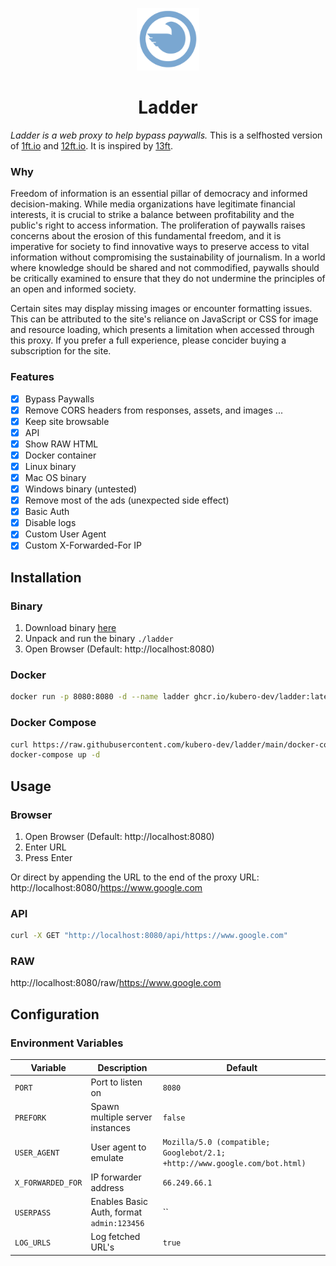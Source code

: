 <p align="center">
    <img src="assets/pigeon.svg" width="100px">
</p>

<h1 align="center">Ladder</h1>

*Ladder is a web proxy to help bypass paywalls.* This is a selfhosted version of [1ft.io](https://1ft.io) and [12ft.io](https://12ft.io). It is inspired by [13ft](https://github.com/wasi-master/13ft).

### Why

Freedom of information is an essential pillar of democracy and informed decision-making. While media organizations have legitimate financial interests, it is crucial to strike a balance between profitability and the public's right to access information. The proliferation of paywalls raises concerns about the erosion of this fundamental freedom, and it is imperative for society to find innovative ways to preserve access to vital information without compromising the sustainability of journalism. In a world where knowledge should be shared and not commodified, paywalls should be critically examined to ensure that they do not undermine the principles of an open and informed society.

Certain sites may display missing images or encounter formatting issues. This can be attributed to the site's reliance on JavaScript or CSS for image and resource loading, which presents a limitation when accessed through this proxy. If you prefer a full experience, please concider buying a subscription for the site.

### Features
- [x] Bypass Paywalls
- [x] Remove CORS headers from responses, assets, and images ...
- [x] Keep site browsable
- [x] API
- [x] Show RAW HTML
- [x] Docker container
- [x] Linux binary
- [x] Mac OS binary
- [x] Windows binary (untested)
- [x] Remove most of the ads (unexpected side effect)
- [x] Basic Auth
- [x] Disable logs
- [x] Custom User Agent
- [x] Custom X-Forwarded-For IP

## Installation

### Binary
1) Download binary [here](https://github.com/kubero-dev/ladder/releases/latest)
2) Unpack and run the binary `./ladder`
3) Open Browser (Default: http://localhost:8080)

### Docker
```bash
docker run -p 8080:8080 -d --name ladder ghcr.io/kubero-dev/ladder:latest
```

### Docker Compose
```bash
curl https://raw.githubusercontent.com/kubero-dev/ladder/main/docker-compose.yaml --output docker-compose.yaml
docker-compose up -d
```

## Usage

### Browser
1) Open Browser (Default: http://localhost:8080)
2) Enter URL
3) Press Enter

Or direct by appending the URL to the end of the proxy URL:
http://localhost:8080/https://www.google.com

### API
```bash
curl -X GET "http://localhost:8080/api/https://www.google.com"
```

### RAW
http://localhost:8080/raw/https://www.google.com

## Configuration

### Environment Variables

| Variable | Description | Default |
| --- | --- | --- |
| `PORT` | Port to listen on | `8080` |
| `PREFORK` | Spawn multiple server instances | `false` |
| `USER_AGENT` | User agent to emulate | `Mozilla/5.0 (compatible; Googlebot/2.1; +http://www.google.com/bot.html)` |
| `X_FORWARDED_FOR` | IP forwarder address | `66.249.66.1` |
| `USERPASS` | Enables Basic Auth, format `admin:123456` | `` |
| `LOG_URLS` | Log fetched URL's | `true` |
